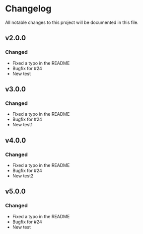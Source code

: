 # Changelog
All notable changes to this project will be documented in this file.

## v2.0.0
### Changed
- Fixed a typo in the README
- Bugfix for #24
- New test

## v3.0.0
### Changed
- Fixed a typo in the README
- Bugfix for #24
- New test1

## v4.0.0
### Changed
- Fixed a typo in the README
- Bugfix for #24
- New test2

## v5.0.0
### Changed
- Fixed a typo in the README
- Bugfix for #24
- New test
